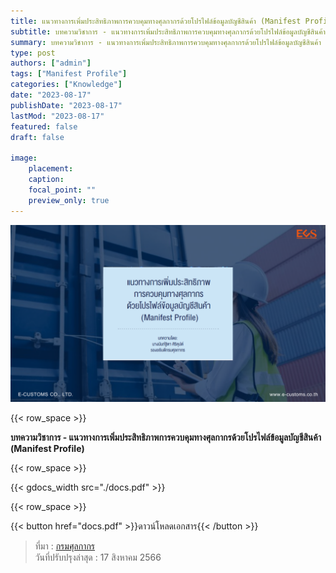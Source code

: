 ```yaml
---
title: แนวทางการเพิ่มประสิทธิภาพการควบคุมทางศุลกากรด้วยโปรไฟล์ข้อมูลบัญชีสินค้า (Manifest Profile)
subtitle: บทความวิชาการ - แนวทางการเพิ่มประสิทธิภาพการควบคุมทางศุลกากรด้วยโปรไฟล์ข้อมูลบัญชีสินค้า (Manifest Profile)
summary: บทความวิชาการ - แนวทางการเพิ่มประสิทธิภาพการควบคุมทางศุลกากรด้วยโปรไฟล์ข้อมูลบัญชีสินค้า (Manifest Profile)
type: post
authors: ["admin"]
tags: ["Manifest Profile"]
categories: ["Knowledge"]
date: "2023-08-17"
publishDate: "2023-08-17"
lastMod: "2023-08-17"
featured: false
draft: false

image:
    placement:
    caption: 
    focal_point: ""
    preview_only: true
---
```

![](featured.png)

{{< row_space >}}

**บทความวิชาการ - แนวทางการเพิ่มประสิทธิภาพการควบคุมทางศุลกากรด้วยโปรไฟล์ข้อมูลบัญชีสินค้า (Manifest Profile)**

{{< row_space >}}

{{< gdocs_width src="./docs.pdf" >}}

{{< row_space >}}


{{< button href="docs.pdf" >}}ดาวน์โหลดเอกสาร{{< /button >}}





> ที่มา : [กรมศุลกากร](https://www.customs.go.th/cont_strc_simple_with_date.php?current_id=14232932414c505e4e464b48464b47)  
> วันที่ปรับปรุงล่าสุด : 17 สิงหาคม 2566 
